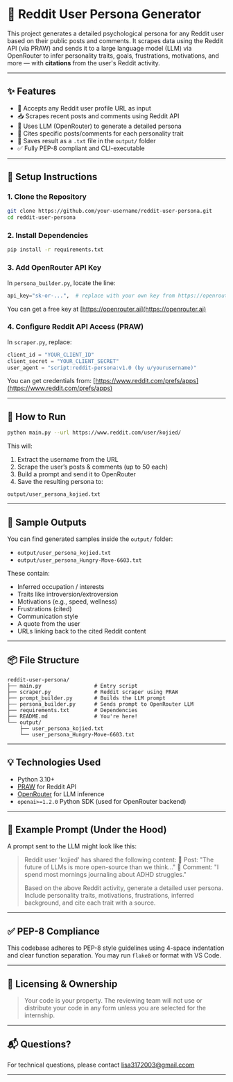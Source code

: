 # 🧠 Reddit User Persona Generator

This project generates a detailed psychological persona for any Reddit user based on their public posts and comments. It scrapes data using the Reddit API (via PRAW) and sends it to a large language model (LLM) via OpenRouter to infer personality traits, goals, frustrations, motivations, and more — with **citations** from the user's Reddit activity.

---

## ✨ Features

- 🔗 Accepts any Reddit user profile URL as input
- 📥 Scrapes recent posts and comments using Reddit API
- 🧠 Uses LLM (OpenRouter) to generate a detailed persona
- 🔖 Cites specific posts/comments for each personality trait
- 📄 Saves result as a `.txt` file in the `output/` folder
- ✅ Fully PEP-8 compliant and CLI-executable

---

## 🔧 Setup Instructions

### 1. Clone the Repository

```bash
git clone https://github.com/your-username/reddit-user-persona.git
cd reddit-user-persona
````

### 2. Install Dependencies

```bash
pip install -r requirements.txt
```

### 3. Add OpenRouter API Key

In `persona_builder.py`, locate the line:

```python
api_key="sk-or-...",  # replace with your own key from https://openrouter.ai
```

You can get a free key at [https://openrouter.ai](https://openrouter.ai)

### 4. Configure Reddit API Access (PRAW)

In `scraper.py`, replace:

```python
client_id = "YOUR_CLIENT_ID"
client_secret = "YOUR_CLIENT_SECRET"
user_agent = "script:reddit-persona:v1.0 (by u/yourusername)"
```

You can get credentials from: [https://www.reddit.com/prefs/apps](https://www.reddit.com/prefs/apps)

---

## 🚀 How to Run

```bash
python main.py --url https://www.reddit.com/user/kojied/
```

This will:

1. Extract the username from the URL
2. Scrape the user’s posts & comments (up to 50 each)
3. Build a prompt and send it to OpenRouter
4. Save the resulting persona to:

```
output/user_persona_kojied.txt
```

---

## 🧪 Sample Outputs

You can find generated samples inside the `output/` folder:

* `output/user_persona_kojied.txt`
* `output/user_persona_Hungry-Move-6603.txt`

These contain:

* Inferred occupation / interests
* Traits like introversion/extroversion
* Motivations (e.g., speed, wellness)
* Frustrations (cited)
* Communication style
* A quote from the user
* URLs linking back to the cited Reddit content

---

## 📦 File Structure

```
reddit-user-persona/
├── main.py                 # Entry script
├── scraper.py              # Reddit scraper using PRAW
├── prompt_builder.py       # Builds the LLM prompt
├── persona_builder.py      # Sends prompt to OpenRouter LLM
├── requirements.txt        # Dependencies
├── README.md               # You're here!
└── output/
    ├── user_persona_kojied.txt
    └── user_persona_Hungry-Move-6603.txt
```

---

## 💡 Technologies Used

* Python 3.10+
* [PRAW](https://praw.readthedocs.io/) for Reddit API
* [OpenRouter](https://openrouter.ai) for LLM inference
* `openai>=1.2.0` Python SDK (used for OpenRouter backend)

---

## 🧠 Example Prompt (Under the Hood)

A prompt sent to the LLM might look like this:

> Reddit user 'kojied' has shared the following content:
> 📌 Post: "The future of LLMs is more open-source than we think..."
> 💬 Comment: "I spend most mornings journaling about ADHD struggles."
>
> Based on the above Reddit activity, generate a detailed user persona. Include personality traits, motivations, frustrations, inferred background, and cite each trait with a source.

---

## ✅ PEP-8 Compliance

This codebase adheres to PEP-8 style guidelines using 4-space indentation and clear function separation. You may run `flake8` or format with VS Code.

---

## 🔐 Licensing & Ownership

> Your code is your property. The reviewing team will not use or distribute your code in any form unless you are selected for the internship.

---

## 📬 Questions?

For technical questions, please contact lisa3172003@gmail.ccom

---